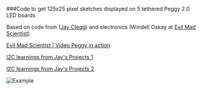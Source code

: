 ###Code to get 125x25 pixel sketches displayed on 5 tethered Peggy 2.0 LED boards

Based on code from ([Jay Clegg](http://www.planetclegg.com/projects/index.html)) 
and electronics (Windell Oskay at [Evil Mad Scientist](http://www.evilmadscientist.com/))

[Evil Mad Scientist | Video Peggy in action](http://www.evilmadscientist.com/2009/video-peggy-in-action/)

[I2C learnings from Jay's Projects 1](http://www.planetclegg.com/projects/QC-Peggy.html)

[I2C learnings from Jay's Projects 2](http://www.planetclegg.com/projects/Twi2Peggy.html)


![Example](https://www.dropbox.com/s/386qcm0p5rzo0ck/5peggys.gif?dl=1)
